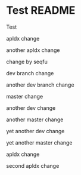 Test README
===========

Test

apldx change

another apldx change

change by seqfu

dev branch change

another dev branch change

master change

another dev change

another master change

yet another dev change

yet another master change

apldx change

second apldx change
